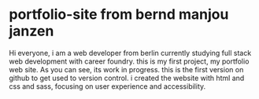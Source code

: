 # portfolio-site from bernd manjou janzen

Hi everyone, i am a web developer from berlin currently studying full stack web development with career foundry. 
this is my first project, my portfolio web site. As you can see, its work in progress. this is the first version on github
to get used to version control.
i created the website with html and css and sass, focusing on user experience and accessibility.
